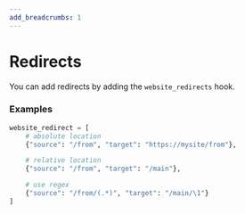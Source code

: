 ```yaml
---
add_breadcrumbs: 1
---
```

# Redirects

You can add redirects by adding the `website_redirects` hook.

### Examples

```py
website_redirect = [
	# absolute location
	{"source": "/from", "target": "https://mysite/from"},

	# relative location
	{"source": "/from", "target": "/main"},

	# use regex
	{"source": "/from/(.*)", "target": "/main/\1"}
]
```

